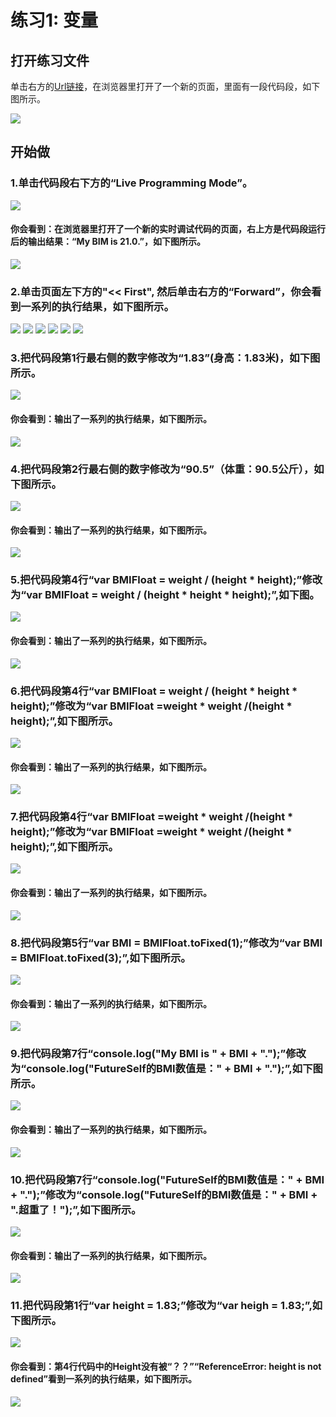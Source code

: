 # 练习1:  变量


## 打开练习文件

单击右方的[Url链接](http://pythontutor.com/visualize.html#code=var%20height%20%3D%201.74%3B%0Avar%20weight%20%3D%2063.5%3B%0A%20%20%20%0Avar%20BMIFloat%20%3D%20weight%20/%20%28height%20*%20height%29%3B%0Avar%20BMI%20%3D%20BMIFloat.toFixed%281%29%3B%0A%0Aconsole.log%28%22My%20BIM%20is%20%22%20%2B%20BMI%20%2B%20%22.%22%29%3B&cumulative=false&heapPrimitives=nevernest&mode=edit&origin=opt-frontend.js&py=js&rawInputLstJSON=%5B%5D&textReferences=false "变量Url")，在浏览器里打开了一个新的页面，里面有一段代码段，如下图所示。

![](/images/章1-快速掌握编程的基础知识/变量/0.bmp)

## 开始做

### 1.单击代码段右下方的“Live Programming Mode”。

![](/images/章1-快速掌握编程的基础知识/变量/1a.bmp)

#### 你会看到：在浏览器里打开了一个新的实时调试代码的页面，右上方是代码段运行后的输出结果：“My BIM is 21.0.”，如下图所示。

![](/images/章1-快速掌握编程的基础知识/变量/1b.bmp)

### 2.单击页面左下方的"<< First", 然后单击右方的“Forward”，你会看到一系列的执行结果，如下图所示。

![](/images/章1-快速掌握编程的基础知识/变量/2b1.bmp)
![](/images/章1-快速掌握编程的基础知识/变量/2b2.bmp)
![](/images/章1-快速掌握编程的基础知识/变量/2b3.bmp)
![](/images/章1-快速掌握编程的基础知识/变量/2b4.bmp)
![](/images/章1-快速掌握编程的基础知识/变量/2b5.bmp)
![](/images/章1-快速掌握编程的基础知识/变量/2b6.bmp)

### 3.把代码段第1行最右侧的数字修改为“1.83”(身高：1.83米)，如下图所示。

![](/images/章1-快速掌握编程的基础知识/变量/3a.bmp)

#### 你会看到：输出了一系列的执行结果，如下图所示。

![](/images/章1-快速掌握编程的基础知识/变量/3b.bmp)

### 4.把代码段第2行最右侧的数字修改为“90.5”（体重：90.5公斤），如下图所示。

![](/images/章1-快速掌握编程的基础知识/变量/4a.bmp)

#### 你会看到：输出了一系列的执行结果，如下图所示。

![](/images/章1-快速掌握编程的基础知识/变量/4b.bmp)

### 5.把代码段第4行“var BMIFloat = weight / (height * height);”修改为“var BMIFloat = weight / (height * height * height);”,如下图。

![](/images/章1-快速掌握编程的基础知识/变量/5a.bmp)

#### 你会看到：输出了一系列的执行结果，如下图所示。

![](/images/章1-快速掌握编程的基础知识/变量/5b.bmp)

### 6.把代码段第4行“var BMIFloat = weight / (height * height * height);”修改为“var BMIFloat =weight * weight /(height * height);”,如下图所示。

![](/images/章1-快速掌握编程的基础知识/变量/6a.bmp)

#### 你会看到：输出了一系列的执行结果，如下图所示。

![](/images/章1-快速掌握编程的基础知识/变量/6b.bmp)

### 7.把代码段第4行“var BMIFloat =weight * weight /(height * height);”修改为“var BMIFloat =weight * weight /(height * height);”,如下图所示。

![](/images/章1-快速掌握编程的基础知识/变量/7a.bmp)

#### 你会看到：输出了一系列的执行结果，如下图所示。

![](/images/章1-快速掌握编程的基础知识/变量/7b.bmp)

### 8.把代码段第5行“var BMI = BMIFloat.toFixed(1);”修改为“var BMI = BMIFloat.toFixed(3);”,如下图所示。

![](/images/章1-快速掌握编程的基础知识/变量/8a.bmp)

#### 你会看到：输出了一系列的执行结果，如下图所示。

![](/images/章1-快速掌握编程的基础知识/变量/8b.bmp)

### 9.把代码段第7行“console.log("My BMI is " + BMI + ".");”修改为“console.log("FutureSelf的BMI数值是：" + BMI + ".");”,如下图所示。

![](/images/章1-快速掌握编程的基础知识/变量/9a.bmp)

#### 你会看到：输出了一系列的执行结果，如下图所示。

![](/images/章1-快速掌握编程的基础知识/变量/9b.bmp)

### 10.把代码段第7行“console.log("FutureSelf的BMI数值是：" + BMI + ".");”修改为“console.log("FutureSelf的BMI数值是：" + BMI + ".超重了！");”,如下图所示。

![](/images/章1-快速掌握编程的基础知识/变量/10a.bmp)

#### 你会看到：输出了一系列的执行结果，如下图所示。

![](/images/章1-快速掌握编程的基础知识/变量/10b.bmp)

### 11.把代码段第1行“var height = 1.83;”修改为“var heigh = 1.83;”,如下图所示。

![](/images/章1-快速掌握编程的基础知识/变量/11a.bmp)

#### 你会看到：第4行代码中的Height没有被“？？”“ReferenceError: height is not defined”看到一系列的执行结果，如下图所示。

![](/images/章1-快速掌握编程的基础知识/变量/11b.bmp)


